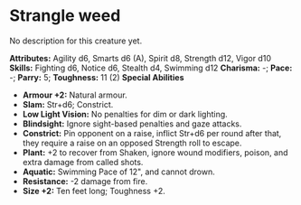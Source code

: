 # Strangle weed

No description for this creature yet.

**Attributes:** Agility d6, Smarts d6 (A), Spirit d8, Strength d12,
Vigor d10
**Skills:** Fighting d6, Notice d6, Stealth d4, Swimming d12
**Charisma:** -; **Pace:** -; **Parry:** 5; **Toughness:** 11 (2)
**Special Abilities**

- **Armour +2:** Natural armour.
- **Slam:** Str+d6; Constrict.
- **Low Light Vision:** No penalties for dim or dark lighting.
- **Blindsight:** Ignore sight-based penalties and gaze attacks.
- **Constrict:** Pin opponent on a raise, inflict Str+d6 per round after
that, they require a raise on an opposed Strength roll to escape.
- **Plant:** +2 to recover from Shaken, ignore wound modifiers, poison,
and extra damage from called shots.
- **Aquatic:** Swimming Pace of 12", and cannot drown.
- **Resistance:** -2 damage from fire.
- **Size +2:** Ten feet long; Toughness +2.
